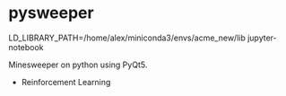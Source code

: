 # pysweeper
LD_LIBRARY_PATH=/home/alex/miniconda3/envs/acme_new/lib jupyter-notebook 

Minesweeper on python using PyQt5. 
+ Reinforcement Learning 